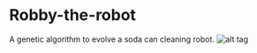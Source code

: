 # Robby-the-robot
A genetic algorithm to evolve a soda can cleaning robot.
![alt tag](https://github.com/puillitoto/Robby-the-robot/blob/master/cleaning_session_200000.gif)
